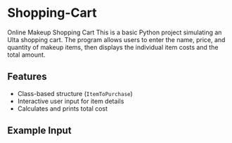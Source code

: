 # Shopping-Cart
Online Makeup Shopping Cart
This is a basic Python project simulating an Ulta shopping cart. The program allows users to enter the name, price, and quantity of makeup items, then displays the individual item costs and the total amount.

## Features

- Class-based structure (`ItemToPurchase`)
- Interactive user input for item details
- Calculates and prints total cost

## Example Input
